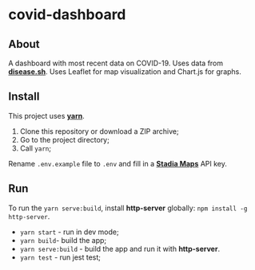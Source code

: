 # covid-dashboard

## About

A dashboard with most recent data on COVID-19. Uses data from [**disease.sh**](https://disease.sh). Uses Leaflet for map visualization and Chart.js for graphs.

## Install

This project uses [**yarn**](https://yarnpkg.com).

1. Clone this repository or download a ZIP archive;
2. Go to the project directory;
3. Call `yarn`;

Rename `.env.example` file to `.env` and fill in a [**Stadia Maps**](https://stadiamaps.com) API key.

## Run

To run the `yarn serve:build`, install **http-server** globally: `npm install -g http-server`.

- `yarn start` - run in dev mode;
- `yarn build`- build the app;
- `yarn serve:build` - build the app and run it with **http-server**.
- `yarn test` - run jest test;
